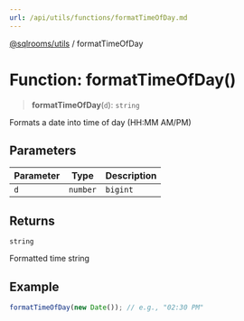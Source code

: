 ```yaml
---
url: /api/utils/functions/formatTimeOfDay.md
---
```

[@sqlrooms/utils](../index.md) / formatTimeOfDay

# Function: formatTimeOfDay()

> **formatTimeOfDay**(`d`): `string`

Formats a date into time of day (HH:MM AM/PM)

## Parameters

| Parameter | Type | Description |
| ------ | ------ | ------ |
| `d` | `number` | `bigint` | `Date` | Date to format (can be Date object, timestamp number, or bigint) |

## Returns

`string`

Formatted time string

## Example

```ts
formatTimeOfDay(new Date()); // e.g., "02:30 PM"
```
